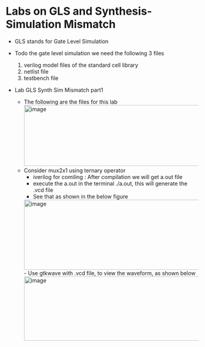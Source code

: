 # Labs on GLS and Synthesis-Simulation Mismatch

- GLS stands for Gate Level Simulation  

- Todo the gate level simulation we need the following 3 files  
   1. verilog model files of the standard cell library
   2. netlist file  
   3. testbench file  


- Lab GLS Synth Sim Mismatch part1
   - The following are the files for this lab
     <img width="855" height="159" alt="image" src="https://github.com/user-attachments/assets/4abe3437-716b-42fb-8a1d-965e954b0fdb" />
   - Consider mux2x1 using ternary operator
      - iverilog for comiling : After compilation we will get a.out file
      - execute the a.out in the terminal ./a.out, this will generate the .vcd file
      - See that as shown in the below figure
       <img width="882" height="183" alt="image" src="https://github.com/user-attachments/assets/b9c876b6-58ce-47ad-9998-6b12394927a7" />
       - Use gtkwave with .vcd file, to view the waveform, as shown below
       <img width="919" height="168" alt="image" src="https://github.com/user-attachments/assets/8aa31145-51c1-46aa-9a4c-2680ebb23231" />


 

